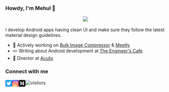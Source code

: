 ### Howdy, I'm Mehul 👋

<p align="center">
  <img width="250" src="https://media.giphy.com/media/KEf7gXqvQ8B3SWnUid/giphy.gif">
</p>

I develop Android apps having clean UI and make sure they follow the latest material design guidelines.

- 🔭 Actively working on [Bulk Image Compressor](https://play.google.com/store/apps/details?id=aculix.bulk.image.compressor) & [Meetly](https://play.google.com/store/apps/details?id=aculix.meetly.app)
- :pencil2: Writing about Android development at [The Engineer's Cafe](https://theengineerscafe.com)
- :office: Director at [Aculix](https://aculix.com)

### Connect with me
<a href="https://twitter.com/mehul4795">
  <img align="left" alt="Mehul Kanzariya Twitter" width="21px" src="https://raw.githubusercontent.com/edent/SuperTinyIcons/099dc12b59179d07d534069bc8551718f786d91a/images/svg/twitter.svg" />
</a>
<a href="https://www.instagram.com/mehul4795">
  <img align="left" alt="Mehul Kanzariya Instagram" width="21px" src="https://raw.githubusercontent.com/edent/SuperTinyIcons/master/images/svg/instagram.svg" />
</a>
<a href="https://medium.com/@mehul4795">
  <img align="left" alt="Mehul Kanzariya Medium" width="21px" src="https://raw.githubusercontent.com/edent/SuperTinyIcons/099dc12b59179d07d534069bc8551718f786d91a/images/svg/medium.svg" />
</a>

![visitors](https://visitor-badge.glitch.me/badge?page_id=mehul4795/mehul4795)
